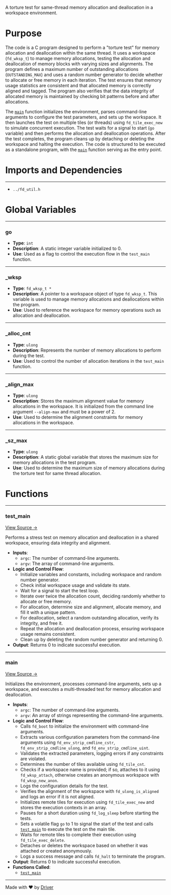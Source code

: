 <!--------------------------------------------------------------------------------->
<!-- IMPORTANT: This file is auto-generated by Driver (https://driver.ai). -------->
<!-- Manual edits may be overwritten on future commits. --------------------------->
<!--------------------------------------------------------------------------------->

A torture test for same-thread memory allocation and deallocation in a workspace environment.

# Purpose
The code is a C program designed to perform a "torture test" for memory allocation and deallocation within the same thread. It uses a workspace (`fd_wksp_t`) to manage memory allocations, testing the allocation and deallocation of memory blocks with varying sizes and alignments. The program defines a maximum number of outstanding allocations (`OUTSTANDING_MAX`) and uses a random number generator to decide whether to allocate or free memory in each iteration. The test ensures that memory usage statistics are consistent and that allocated memory is correctly aligned and tagged. The program also verifies that the data integrity of allocated memory is maintained by checking bit patterns before and after allocations.

The [`main`](<#main>) function initializes the environment, parses command-line arguments to configure the test parameters, and sets up the workspace. It then launches the test on multiple tiles (or threads) using `fd_tile_exec_new` to simulate concurrent execution. The test waits for a signal to start (`go` variable) and then performs the allocation and deallocation operations. After the test completes, the program cleans up by detaching or deleting the workspace and halting the execution. The code is structured to be executed as a standalone program, with the [`main`](<#main>) function serving as the entry point.
# Imports and Dependencies

---
- `../fd_util.h`


# Global Variables

---
### go
- **Type**: ``int``
- **Description**: A static integer variable initialized to 0.
- **Use**: Used as a flag to control the execution flow in the `test_main` function.


---
### \_wksp
- **Type**: ``fd_wksp_t *``
- **Description**: A pointer to a workspace object of type `fd_wksp_t`. This variable is used to manage memory allocations and deallocations within the program.
- **Use**: Used to reference the workspace for memory operations such as allocation and deallocation.


---
### \_alloc\_cnt
- **Type**: `ulong`
- **Description**: Represents the number of memory allocations to perform during the test.
- **Use**: Used to control the number of allocation iterations in the `test_main` function.


---
### \_align\_max
- **Type**: ``ulong``
- **Description**: Stores the maximum alignment value for memory allocations in the workspace. It is initialized from the command line argument `--align-max` and must be a power of 2.
- **Use**: Used to determine the alignment constraints for memory allocations in the workspace.


---
### \_sz\_max
- **Type**: ``ulong``
- **Description**: A static global variable that stores the maximum size for memory allocations in the test program.
- **Use**: Used to determine the maximum size of memory allocations during the torture test for same thread allocation.


# Functions

---
### test\_main<!-- {{#callable:test_main}} -->
[View Source →](<../../../../../src/util/wksp/test_wksp.c#L14>)

Performs a stress test on memory allocation and deallocation in a shared workspace, ensuring data integrity and alignment.
- **Inputs**:
    - `argc`: The number of command-line arguments.
    - `argv`: The array of command-line arguments.
- **Logic and Control Flow**:
    - Initialize variables and constants, including workspace and random number generator.
    - Check initial workspace usage and validate its state.
    - Wait for a signal to start the test loop.
    - Iterate over twice the allocation count, deciding randomly whether to allocate or free memory.
    - For allocation, determine size and alignment, allocate memory, and fill it with a unique pattern.
    - For deallocation, select a random outstanding allocation, verify its integrity, and free it.
    - Repeat the allocation and deallocation process, ensuring workspace usage remains consistent.
    - Clean up by deleting the random number generator and returning 0.
- **Output**: Returns 0 to indicate successful execution.


---
### main<!-- {{#callable:main}} -->
[View Source →](<../../../../../src/util/wksp/test_wksp.c#L182>)

Initializes the environment, processes command-line arguments, sets up a workspace, and executes a multi-threaded test for memory allocation and deallocation.
- **Inputs**:
    - `argc`: The number of command-line arguments.
    - `argv`: An array of strings representing the command-line arguments.
- **Logic and Control Flow**:
    - Calls `fd_boot` to initialize the environment with command-line arguments.
    - Extracts various configuration parameters from the command-line arguments using `fd_env_strip_cmdline_cstr`, `fd_env_strip_cmdline_ulong`, and `fd_env_strip_cmdline_uint`.
    - Validates the extracted parameters, logging errors if any constraints are violated.
    - Determines the number of tiles available using `fd_tile_cnt`.
    - Checks if a workspace name is provided; if so, attaches to it using `fd_wksp_attach`, otherwise creates an anonymous workspace with `fd_wksp_new_anon`.
    - Logs the configuration details for the test.
    - Verifies the alignment of the workspace with `fd_ulong_is_aligned` and logs an error if it is not aligned.
    - Initializes remote tiles for execution using `fd_tile_exec_new` and stores the execution contexts in an array.
    - Pauses for a short duration using `fd_log_sleep` before starting the tests.
    - Sets a volatile flag `go` to 1 to signal the start of the test and calls [`test_main`](<#test_main>) to execute the test on the main tile.
    - Waits for remote tiles to complete their execution using `fd_tile_exec_delete`.
    - Detaches or deletes the workspace based on whether it was attached or created anonymously.
    - Logs a success message and calls `fd_halt` to terminate the program.
- **Output**: Returns 0 to indicate successful execution.
- **Functions Called**:
    - [`test_main`](<#test_main>)



---
Made with ❤️ by [Driver](https://www.driver.ai/)